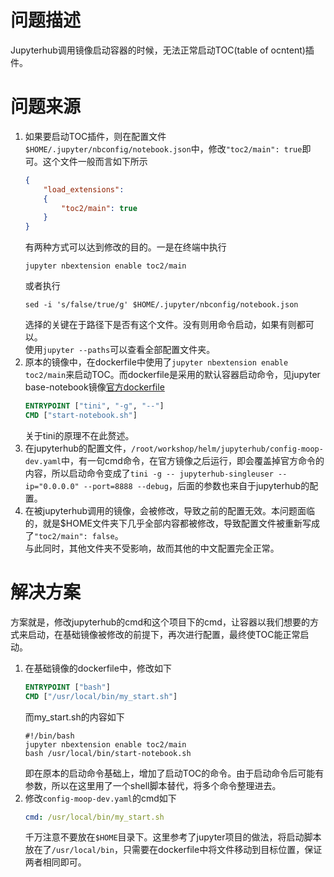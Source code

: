 # 问题描述
Jupyterhub调用镜像启动容器的时候，无法正常启动TOC(table of ocntent)插件。

# 问题来源
1. 如果要启动TOC插件，则在配置文件`$HOME/.jupyter/nbconfig/notebook.json`中，修改`"toc2/main": true`即可。这个文件一般而言如下所示  
    ```json
    {  
        "load_extensions": 
        {    
            "toc2/main": true  
        }
    }​
    ```
    有两种方式可以达到修改的目的。一是在终端中执行
    ```shell
    jupyter nbextension enable toc2/main
    ```
    或者执行
    ```shell
    sed -i 's/false/true/g' $HOME/.jupyter/nbconfig/notebook.json
    ```
    选择的关键在于路径下是否有这个文件。没有则用命令启动，如果有则都可以。  
    使用`jupyter --paths`可以查看全部配置文件夹。  
2. 原本的镜像中，在dockerfile中使用了`jupyter nbextension enable toc2/main`来启动TOC。而dockerfile是采用的默认容器启动命令，见jupyter base-notebook镜像[官方dockerfile](https://github.com/jupyter/docker-stacks/blob/master/base-notebook/Dockerfile)
    ```dockerfile
    ENTRYPOINT ["tini", "-g", "--"]
    CMD ["start-notebook.sh"]
    ```
    关于tini的原理不在此赘述。
3. 在jupyterhub的配置文件，`/root/workshop/helm/jupyterhub/config-moop-dev.yaml`中，有一句cmd命令，在官方镜像之后运行，即会覆盖掉官方命令的内容，所以启动命令变成了`tini -g -- jupyterhub-singleuser --ip="0.0.0.0" --port=8888 --debug`，后面的参数也来自于jupyterhub的配置。  
4. 在被jupyterhub调用的镜像，会被修改，导致之前的配置无效。本问题面临的，就是$HOME文件夹下几乎全部内容都被修改，导致配置文件被重新写成了`"toc2/main": false`。  
与此同时，其他文件夹不受影响，故而其他的中文配置完全正常。

# 解决方案
方案就是，修改jupyterhub的cmd和这个项目下的cmd，让容器以我们想要的方式来启动，在基础镜像被修改的前提下，再次进行配置，最终使TOC能正常启动。
1. 在基础镜像的dockerfile中，修改如下  
    ```dockerfile
    ENTRYPOINT ["bash"]
    CMD ["/usr/local/bin/my_start.sh"]
    ```
    而my_start.sh的内容如下
    ```shell
    #!/bin/bash
    jupyter nbextension enable toc2/main
    bash /usr/local/bin/start-notebook.sh
    ```
    即在原本的启动命令基础上，增加了启动TOC的命令。由于启动命令后可能有参数，所以在这里用了一个shell脚本替代，将多个命令整理进去。
2. 修改`config-moop-dev.yaml`的cmd如下
    ```yaml
    cmd: /usr/local/bin/my_start.sh
    ```
    千万注意不要放在`$HOME`目录下。这里参考了jupyter项目的做法，将启动脚本放在了`/usr/local/bin`，只需要在dockerfile中将文件移动到目标位置，保证两者相同即可。